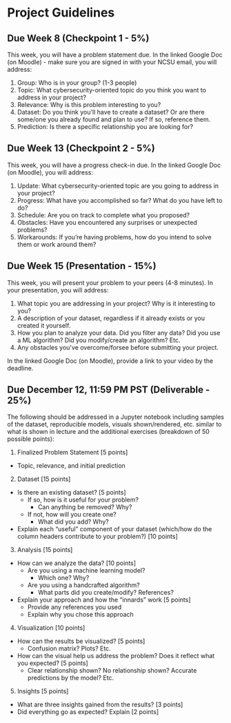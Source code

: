 # Project Guidelines

## Due Week 8 (Checkpoint 1 - 5%)

This week, you will have a problem statement due. In the linked Google Doc (on Moodle) - make sure you are signed in with your NCSU email, you will address:

1. Group: Who is in your group? (1-3 people)
2. Topic: What cybersecurity-oriented topic do you think you want to address in your project?
3. Relevance: Why is this problem interesting to you?
4. Dataset: Do you think you'll have to create a dataset? Or are there some/one you already found and plan to use? If so, reference them.
5. Prediction: Is there a specific relationship you are looking for? 

## Due Week 13 (Checkpoint 2 - 5%)

This week, you will have a progress check-in due. In the linked Google Doc (on Moodle), you will address:

1. Update: What cybersecurity-oriented topic are you going to address in your project?
2. Progress: What have you accomplished so far? What do you have left to do?
3. Schedule: Are you on track to complete what you proposed?
4. Obstacles: Have you encountered any surprises or unexpected problems?
5. Workarounds: If you’re having problems, how do you intend to solve them or work around them?

## Due Week 15 (Presentation - 15%)

This week, you will present your problem to your peers (4-8 minutes). In your presentation, you will address:

1. What topic you are addressing in your project? Why is it interesting to you?
2. A description of your dataset, regardless if it already exists or you created it yourself.
3. How you plan to analyze your data. Did you filter any data? Did you use a ML algorithm? Did you modify/create an algorithm? Etc.
4. Any obstacles you've overcome/forsee before submitting your project.

In the linked Google Doc (on Moodle), provide a link to your video by the deadline.

## Due December 12, 11:59 PM PST (Deliverable - 25%)

The following should be addressed in a Jupyter notebook including samples of the dataset, reproducible models, visuals shown/rendered, etc. similar to
what is shown in lecture and the additional exercises (breakdown of 50 possible points):

1. Finalized Problem Statement [5 points]
- Topic, relevance, and initial prediction
2. Dataset [15 points]
- Is there an existing dataset? [5 points] 
    - If so, how is it useful for your problem? 
        - Can anything be removed? Why?
    - If not, how will you create one?
        - What did you add? Why?
- Explain each “useful” component of your dataset (which/how do the column headers contribute to your problem?) [10 points]
3. Analysis [15 points]
- How can we analyze the data? [10 points]
    - Are you using a machine learning model?
        - Which one? Why?
    - Are you using a handcrafted algorithm?
        - What parts did you create/modify? References?
- Explain your approach and how the “innards” work [5 points]
    - Provide any references you used 
    - Explain why you chose this approach
4. Visualization [10 points]
- How can the results be visualized? [5 points]
    - Confusion matrix? Plots? Etc.
- How can the visual help us address the problem? Does it reflect what you expected? [5 points]
    - Clear relationship shown? No relationship shown? Accurate predictions by the model? Etc.
5. Insights [5 points]
- What are three insights gained from the results? [3 points]
- Did everything go as expected? Explain [2 points]
